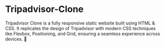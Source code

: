 # Tripadvisor-Clone
Tripadvisor Clone is a fully responsive static website built using HTML &amp; CSS. It replicates the design of Tripadvisor with modern CSS techniques like Flexbox, Positioning, and Grid, ensuring a seamless experience across devices. 🚀
